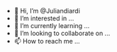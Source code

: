 - 👋 Hi, I’m @Juliandiardi
- 👀 I’m interested in ...
- 🌱 I’m currently learning ...
- 💞️ I’m looking to collaborate on ...
- 📫 How to reach me ...

<!---
Juliandiardi/Juliandiardi is a ✨ special ✨ repository because its `README.md` (this file) appears on your GitHub profile.
You can click the Preview link to take a look at your changes.
--->
